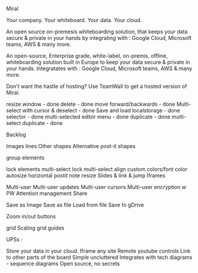 Miral

Your company.
Your whiteboard.
Your data.
Your cloud.

An open source on-premesis whiteboarding solution, that keeps your data secure & private in your hands by integrating with :
Google Cloud, Microsoft teams, AWS & many more.

An open-source, Enterprise grade, white-label, on-premis, offline, whiteboarding solution built in Europe to keep your data secure & private in your hands. Integratates with :
Google Cloud, Microsoft teams, AWS & many more.

Don't want the hastle of hosting? Use TeamWall to get a hosted version of Miral. 

resize window - done
delete - done
move forward/backwards - done 
Multi-select with cursor & deselect - done
Save and load localstorage - done
selector - done
multi-selected editor menu - done
duplicate - done
multi-select duplicate - done

Backlog


Images
lines
Other shapes
Alternative post-it shapes

group elements

lock elements
multi-select lock
multi-select align
custom colors/font color
autosize horizontal postit note resize
Slides & link & jump
Iframes

Multi-user
Multi-user updates
Multi-user cursors
Multi-user encryption w PW
Attention management
Share

Save as Image
Save as file
Load from file
Save to gDrive

Zoom in/out buttons

grid Scaling
grid guides


UPSs :

Store your data in your cloud.
Iframe any site
Remote youtube controls
Link to other parts of the board
Simple uncluttered
Integrates with tech diagrams - sequence diagrams
Open source, no secrets
